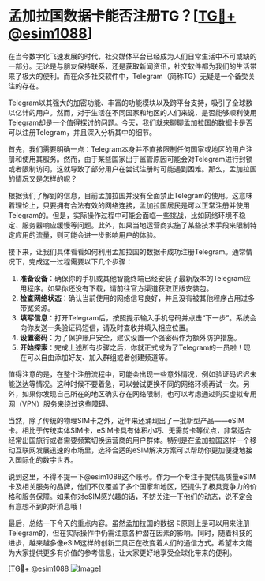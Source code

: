 # 孟加拉国数据卡能否注册TG？[[TG💪+ @esim1088](https://t.me/s/esim1088)]

在当今数字化飞速发展的时代，社交媒体平台已经成为人们日常生活中不可或缺的一部分。无论是与朋友保持联系，还是获取新闻资讯，社交软件都为我们的生活带来了极大的便利。而在众多社交软件中，Telegram（简称TG）无疑是一个备受关注的存在。

Telegram以其强大的加密功能、丰富的功能模块以及跨平台支持，吸引了全球数以亿计的用户。然而，对于生活在不同国家和地区的人们来说，是否能够顺利使用Telegram却是一个值得探讨的问题。今天，我们就来聊聊孟加拉国的数据卡是否可以注册Telegram，并且深入分析其中的细节。

首先，我们需要明确一点：Telegram本身并不直接限制任何国家或地区的用户注册和使用其服务。然而，由于某些国家出于监管原因可能会对Telegram进行封锁或者限制访问，这就导致了部分用户在尝试注册时可能遇到困难。那么，孟加拉国的情况又是怎样的呢？

根据我们了解到的信息，目前孟加拉国并没有全面禁止Telegram的使用。这意味着理论上，只要拥有合法有效的网络连接，孟加拉国居民是可以正常注册并使用Telegram的。但是，实际操作过程中可能会面临一些挑战，比如网络环境不稳定、服务器响应缓慢等问题。此外，如果当地运营商实施了某些技术手段来限制特定应用的流量，则可能会进一步影响用户的体验。

接下来，让我们具体看看如何利用孟加拉国的数据卡成功注册Telegram。通常情况下，完成这一过程需要以下几个步骤：

1. **准备设备**：确保你的手机或其他智能终端已经安装了最新版本的Telegram应用程序。如果你还没有下载，请前往官方渠道获取正版安装包。
2. **检查网络状态**：确认当前使用的网络信号良好，并且没有被其他程序占用过多带宽资源。
3. **填写信息**：打开Telegram后，按照提示输入手机号码并点击“下一步”。系统会向你发送一条验证码短信，请及时查收并填入相应位置。
4. **设置密码**：为了保护账户安全，建议设置一个强密码作为额外防护措施。
5. **开始探索**：完成上述所有步骤之后，你就正式成为了Telegram的一员啦！现在可以自由添加好友、加入群组或者创建频道等。

值得注意的是，在整个注册流程中，可能会出现一些意外情况，例如验证码迟迟未能送达等情况。这种时候不要着急，可以尝试更换不同的网络环境再试一次。另外，如果你发现自己所在的地区确实存在网络限制，也可以考虑通过购买虚拟专用网（VPN）服务来绕过这些障碍。

当然，除了传统的物理SIM卡之外，近年来还涌现出了一批新型产品——eSIM卡。相比于传统实体SIM卡，eSIM卡具有体积小巧、无需剪卡等优点，非常适合经常出国旅行或者需要频繁切换运营商的用户群体。特别是在孟加拉国这样一个移动互联网发展迅速的市场里，选择合适的eSIM解决方案可以帮助你更加便捷地接入国际化的数字世界。

说到这里，不得不提一下@esim1088这个账号。作为一个专注于提供高质量eSIM卡及相关服务的品牌，他们不仅覆盖了多个国家和地区，还提供了极具竞争力的价格和服务保障。如果你对eSIM感兴趣的话，不妨关注一下他们的动态，说不定会有意想不到的好消息哦！

最后，总结一下今天的重点内容。虽然孟加拉国的数据卡原则上是可以用来注册Telegram的，但在实际操作中仍需注意各种潜在因素的影响。同时，随着科技的进步，越来越多像eSIM这样的创新工具正在改变着人们的通信方式。希望本文能为大家提供更多有价值的参考信息，让大家更好地享受全球化带来的便利。

[[TG💪+ @esim1088](https://t.me/s/esim1088) ![Image](https://i.postimg.cc/4NQfJmqS/Snipaste-2025-05-13-00-14-12.png)]